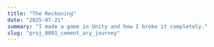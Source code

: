 ```yaml
---
title: "The Reckoning"
date: "2025-07-21"
summary: "I made a game in Unity and how I broke it completely."
slug: "proj_0001_cement_ary_journey"   
---
```

